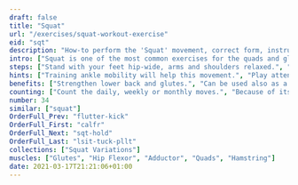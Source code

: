 ```yaml
---
draft: false
title: "Squat"
url: "/exercises/squat-workout-exercise"
eid: "sqt"
description: "How-to perform the 'Squat' movement, correct form, instructions and hints. Similar exercises, body parts activated, notes, tips and video demonstration"
intro: ["Squat is one of the most common exercises for the quads and glutes. Requires no equipment other than comfortable clothes and allows easily increasing the number of repetitions for increased effectiveness. There are many variants for the exercise. Requires minimal space."]
steps: ["Stand with your feet hip-wide, arms and shoulders relaxed.", "Slightly point you feet toes to the side, no more than 20 degrees.", "Bend your knees until your quads are parallel to the ground.", "While lowering yourself, either join hands in front of your chest, or extend arms horizontally.", "Extend the legs to return to the standing position, again relax your arms side by side."]
hints: ["Training ankle mobility will help this movement.", "Play attention to your back position, while performing the exercise."]
benefits: ["Strengthen lower back and glutes.", "Can be used also as a warmup routine, with a small number of repetitions."]
counting: ["Count the daily, weekly or monthly moves.", "Because of its null requirements, can be done in any pause while cooking or preparing for the daily hygiene.", "In your workouts, perform 2 to 4 series of 20 squats."]
number: 34
similar: ["squat"]
OrderFull_Prev: "flutter-kick"
OrderFull_First: "calfr"
OrderFull_Next: "sqt-hold"
OrderFull_Last: "lsit-tuck-pllt"
collections: ["Squat Variations"]
muscles: ["Glutes", "Hip Flexor", "Adductor", "Quads", "Hamstring"]
date: 2021-03-17T21:21:06+01:00
---
```

